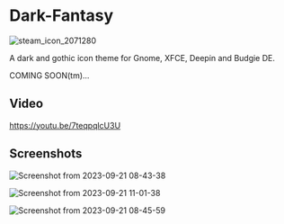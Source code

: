 # Dark-Fantasy

![steam_icon_2071280](https://github.com/SethStormR/Dark-Fantasy/assets/60283532/e8f17f4a-f007-4c14-9cbf-28d4eeaf4afe)

A dark and gothic icon theme for Gnome, XFCE, Deepin and Budgie DE.

COMING SOON(tm)...

Video
--
https://youtu.be/7teqpqlcU3U

Screenshots
--
![Screenshot from 2023-09-21 08-43-38](https://github.com/SethStormR/Dark-Fantasy/assets/60283532/b08d4296-ac51-4ab0-b32b-7c225db82a09)

![Screenshot from 2023-09-21 11-01-38](https://github.com/SethStormR/Dark-Fantasy/assets/60283532/a61a6241-b50b-4d33-8e8b-9740637a25e1)

![Screenshot from 2023-09-21 08-45-59](https://github.com/SethStormR/Dark-Fantasy/assets/60283532/6cd86180-619f-4b62-82ed-6b4dd16524d9)
